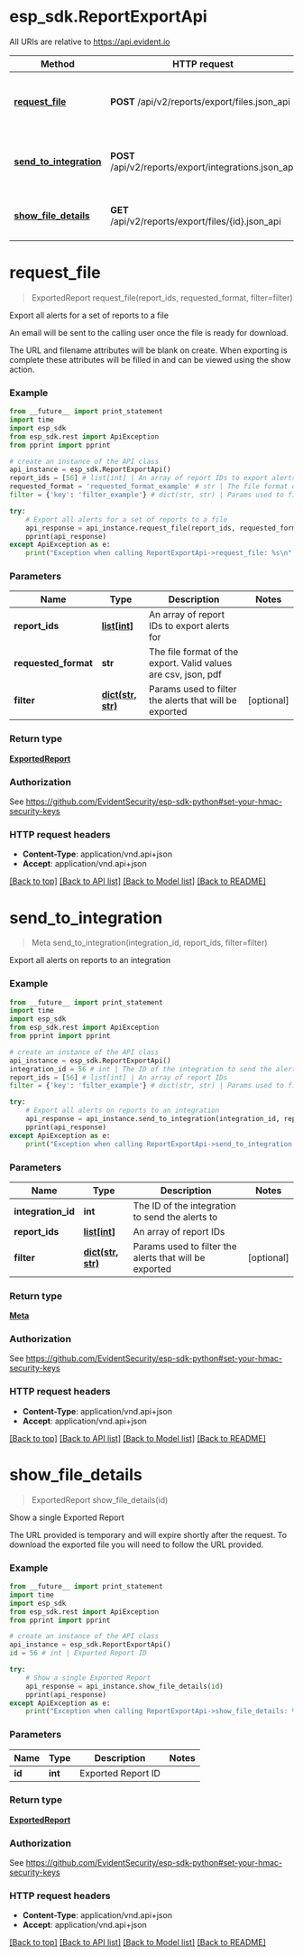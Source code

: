 # esp_sdk.ReportExportApi

All URIs are relative to https://api.evident.io

Method | HTTP request | Description
------------- | ------------- | -------------
[**request_file**](ReportExportApi.md#request_file) | **POST** /api/v2/reports/export/files.json_api | Export all alerts for a set of reports to a file
[**send_to_integration**](ReportExportApi.md#send_to_integration) | **POST** /api/v2/reports/export/integrations.json_api | Export all alerts on reports to an integration
[**show_file_details**](ReportExportApi.md#show_file_details) | **GET** /api/v2/reports/export/files/{id}.json_api | Show a single Exported Report


# **request_file**
> ExportedReport request_file(report_ids, requested_format, filter=filter)

Export all alerts for a set of reports to a file

<p>An email will be sent to the calling user once the file is ready for download.</p> <p>The URL and filename attributes will be blank on create. When exporting is complete these attributes will be filled in and can be viewed using the show action.</p>

### Example 
```python
from __future__ import print_statement
import time
import esp_sdk
from esp_sdk.rest import ApiException
from pprint import pprint

# create an instance of the API class
api_instance = esp_sdk.ReportExportApi()
report_ids = [56] # list[int] | An array of report IDs to export alerts for
requested_format = 'requested_format_example' # str | The file format of the export. Valid values are csv, json, pdf
filter = {'key': 'filter_example'} # dict(str, str) | Params used to filter the alerts that will be exported (optional)

try: 
    # Export all alerts for a set of reports to a file
    api_response = api_instance.request_file(report_ids, requested_format, filter=filter)
    pprint(api_response)
except ApiException as e:
    print("Exception when calling ReportExportApi->request_file: %s\n" % e)
```

### Parameters

Name | Type | Description  | Notes
------------- | ------------- | ------------- | -------------
 **report_ids** | [**list[int]**](int.md)| An array of report IDs to export alerts for | 
 **requested_format** | **str**| The file format of the export. Valid values are csv, json, pdf | 
 **filter** | [**dict(str, str)**](str.md)| Params used to filter the alerts that will be exported | [optional] 

### Return type

[**ExportedReport**](ExportedReport.md)

### Authorization

See https://github.com/EvidentSecurity/esp-sdk-python#set-your-hmac-security-keys

### HTTP request headers

 - **Content-Type**: application/vnd.api+json
 - **Accept**: application/vnd.api+json

[[Back to top]](#) [[Back to API list]](../README.md#documentation-for-api-endpoints) [[Back to Model list]](../README.md#documentation-for-models) [[Back to README]](../README.md)

# **send_to_integration**
> Meta send_to_integration(integration_id, report_ids, filter=filter)

Export all alerts on reports to an integration



### Example 
```python
from __future__ import print_statement
import time
import esp_sdk
from esp_sdk.rest import ApiException
from pprint import pprint

# create an instance of the API class
api_instance = esp_sdk.ReportExportApi()
integration_id = 56 # int | The ID of the integration to send the alerts to
report_ids = [56] # list[int] | An array of report IDs
filter = {'key': 'filter_example'} # dict(str, str) | Params used to filter the alerts that will be exported (optional)

try: 
    # Export all alerts on reports to an integration
    api_response = api_instance.send_to_integration(integration_id, report_ids, filter=filter)
    pprint(api_response)
except ApiException as e:
    print("Exception when calling ReportExportApi->send_to_integration: %s\n" % e)
```

### Parameters

Name | Type | Description  | Notes
------------- | ------------- | ------------- | -------------
 **integration_id** | **int**| The ID of the integration to send the alerts to | 
 **report_ids** | [**list[int]**](int.md)| An array of report IDs | 
 **filter** | [**dict(str, str)**](str.md)| Params used to filter the alerts that will be exported | [optional] 

### Return type

[**Meta**](Meta.md)

### Authorization

See https://github.com/EvidentSecurity/esp-sdk-python#set-your-hmac-security-keys

### HTTP request headers

 - **Content-Type**: application/vnd.api+json
 - **Accept**: application/vnd.api+json

[[Back to top]](#) [[Back to API list]](../README.md#documentation-for-api-endpoints) [[Back to Model list]](../README.md#documentation-for-models) [[Back to README]](../README.md)

# **show_file_details**
> ExportedReport show_file_details(id)

Show a single Exported Report

The URL provided is temporary and will expire shortly after the request. To download the exported file you will need to follow the URL provided.

### Example 
```python
from __future__ import print_statement
import time
import esp_sdk
from esp_sdk.rest import ApiException
from pprint import pprint

# create an instance of the API class
api_instance = esp_sdk.ReportExportApi()
id = 56 # int | Exported Report ID

try: 
    # Show a single Exported Report
    api_response = api_instance.show_file_details(id)
    pprint(api_response)
except ApiException as e:
    print("Exception when calling ReportExportApi->show_file_details: %s\n" % e)
```

### Parameters

Name | Type | Description  | Notes
------------- | ------------- | ------------- | -------------
 **id** | **int**| Exported Report ID | 

### Return type

[**ExportedReport**](ExportedReport.md)

### Authorization

See https://github.com/EvidentSecurity/esp-sdk-python#set-your-hmac-security-keys

### HTTP request headers

 - **Content-Type**: application/vnd.api+json
 - **Accept**: application/vnd.api+json

[[Back to top]](#) [[Back to API list]](../README.md#documentation-for-api-endpoints) [[Back to Model list]](../README.md#documentation-for-models) [[Back to README]](../README.md)


